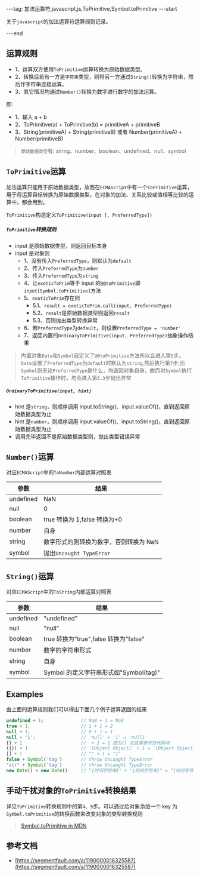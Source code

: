 ---tag: 加法运算符,javascript,js,ToPrimitive,Symbol.toPrimitive
---start

关于`javascript`的加法运算符运算规则记录。

---end

## 运算规则

- 1、运算双方使用`ToPrimitive`运算转换为原始数据类型。
- 2、转换后若有一方是`字符串`类型，则将另一方通过`String()`转换为字符串，然后作字符串连接运算。
- 3、其它情况均通过`Number()`转换为数字进行数字的加法运算。

即:

- 1、输入 a + b
- 2、ToPrimitive(a) + ToPrimitive(b) = primitiveA + primitiveB
- 3、String(primitiveA) + String(primitiveB) 或者 Number(primitiveA) + Number(primitiveB)

> `原始数据类型`有: string、number、boolean、undefined、null、symbol

## `ToPrimitive`运算

加法运算只能用于原始数据类型，故而在`ECMAScript`中有一个`ToPrimitive`运算，用于将运算目标转换为原始数据类型，在对象的加法、关系比较或值相等比较的运算中，都会用到。

`ToPrimitive`构造定义`ToPrimitive(input [, PreferredType])`

##### `ToPrimitive`转换规则

- input 是原始数据类型，则返回目标本身
- input 是对象则
  - 1、没有传入`PreferredType`，则默认为`default`
  - 2、传入`PreferredType`为`number`
  - 3、传入`PreferredType`为`string`
  - 4、让`exoticToPrim`等于 input 的`@@toPrimitive`即`input[Symbol.toPrimitive]`方法
  - 5、`exoticToPrim`存在则
    - 5.1、`result = exoticToPrim.call(input, PreferredType)`
    - 5.2、`result`是原始数据类型则返回`result`
    - 5.3、否则抛出类型转换异常
  - 6、若`PreferredType`为`default`，则设置`PreferredType = 'number'`
  - 7、返回内置的`OrdinaryToPrimitive(input, PreferredType)`抽象操作结果

> 内置对象`Date`和`Symbol`自定义了`@@toPrimitive`方法所以会进入第`5`步。`Date`设置了`PreferredType`为`default`时默认为`string`,然后执行第`7`步;而`Symbol`则无论`PreferredType`是什么，均返回对象自身，故而对`Symbol`执行`ToPrimitive`操作时，均会进入第`5.3`步抛出异常

##### `OrdinaryToPrimitive(input, hint)`

- hint 是`string`，则顺序调用 input.toString()、input.valueOf()，直到返回原始数据类型为止
- hint 是`number`，则顺序调用 input.valueOf()、input.toString()，直到返回原始数据类型为止
- 调用完毕返回不是原始数据类型则，抛出类型错误异常

## `Number()`运算

对应`ECMAScript`中的`ToNumber`内部运算对照表

| 参数      | 结果                                   |
| --------- | -------------------------------------- |
| undefined | NaN                                    |
| null      | 0                                      |
| boolean   | true 转换为 1,false 转换为+0           |
| number    | 自身                                   |
| string    | 数字形式的则转换为数字，否则转换为 NaN |
| symbol    | 抛出`Uncaught TypeError`               |

## `String()`运算

对应`ECMAScript`中的`ToString`内部运算对照表

| 参数      | 结果                                   |
| --------- | -------------------------------------- |
| undefined | "undefined"                            |
| null      | "null"                                 |
| boolean   | true 转换为"true",false 转换为"false"  |
| number    | 数字的字符串形式                       |
| string    | 自身                                   |
| symbol    | Symbol 的定义字符串形式如"Symbol(tag)" |

## Examples

由上面的运算规则我们可以得出下面几个例子运算返回的结果

```typescript
undefined + 1;              // NaN + 1 = NaN
true + 1;                   // 1 + 1 = 2
null + 1;                   // 0 + 1 = 1
null + '1';                 // 'null' + '1' = 'null1'
{} + 1                      //  + 1 = 1 因为{} 在这里表示空代码块
({}) + 1                    // '[Object Object]' + 1 = '[Object Object]1'
[] + 1                      // "" + 1 = "1"
false + Symbol('tag')       // throw Uncaught TypeError
"str" + Symbol('tag')       // throw Uncaught TypeError
new Date() + new Date()     // "{时间字符串}" + "{时间字符串}" = "{时间字符串}{时间字符串}"
```

## 手动干扰对象的`ToPrimitive`转换结果

详见`ToPrimitive`转换规则中的第`4`、`5`步。可以通过给对象添加一个 key 为`Symbol.toPrimitive`的转换函数来改变对象的类型转换规则

> [Symbol.toPrimitive in MDN](https://developer.mozilla.org/zh-CN/docs/Web/JavaScript/Reference/Global_Objects/Symbol/toPrimitive)

## 参考文档

- [https://segmentfault.com/a/1190000016325587](https://segmentfault.com/a/1190000016325587)
